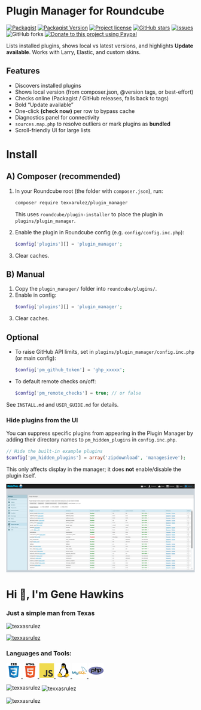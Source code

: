 # Plugin Manager for Roundcube

[![Packagist](https://img.shields.io/packagist/dt/texxasrulez/plugin_manager?style=plastic&labelColor=blue&color=yellow)](https://packagist.org/packages/texxasrulez/plugin_manager)
[![Packagist Version](https://img.shields.io/packagist/v/texxasrulez/plugin_manager?style=plastic&logo=packagist&logoColor=white&labelColor=blue&color=2E6F40)](https://packagist.org/packages/texxasrulez/plugin_manager)
[![Project license](https://img.shields.io/github/license/texxasrulez/plugin_manager?style=plastic&labelColor=blue&color=orange)](https://github.com/texxasrulez/plugin_manager/LICENSE)
[![GitHub stars](https://img.shields.io/github/stars/texxasrulez/plugin_manager?style=plastic&logo=github&labelColor=blue&color=white)](https://github.com/texxasrulez/plugin_manager/stargazers)
[![issues](https://img.shields.io/github/issues/texxasrulez/plugin_manager?style=plastic&labelColor=blue&color=8FD9FB)](https://github.com/texxasrulez/plugin_manager/issues)
![GitHub forks](https://img.shields.io/github/forks/texxasrulez/plugin_manager?style=plastic&logo=github&logoColor=white&labelColor=blue&color=orange)
[![Donate to this project using Paypal](https://img.shields.io/badge/paypal-money_please-blue.svg?style=plastic&labelColor=blue&color=2E6F40&logo=paypal)](https://www.paypal.me/texxasrulez)

Lists installed plugins, shows local vs latest versions, and highlights **Update available**. Works with Larry, Elastic, and custom skins.

## Features
- Discovers installed plugins
- Shows local version (from composer.json, @version tags, or best-effort)
- Checks online (Packagist / GitHub releases, falls back to tags)
- Bold “Update available”
- One-click **(check now)** per row to bypass cache
- Diagnostics panel for connectivity
- `sources.map.php` to resolve outliers or mark plugins as **bundled**
- Scroll-friendly UI for large lists


# Install

## A) Composer (recommended)

1. In your Roundcube root (the folder with `composer.json`), run:
   ```bash
   composer require texxarulez/plugin_manager
   ```
   This uses `roundcube/plugin-installer` to place the plugin in `plugins/plugin_manager`.

2. Enable the plugin in Roundcube config (e.g. `config/config.inc.php`):
   ```php
   $config['plugins'][] = 'plugin_manager';
   ```

3. Clear caches.

## B) Manual

1. Copy the `plugin_manager/` folder into `roundcube/plugins/`.
2. Enable in config:
   ```php
   $config['plugins'][] = 'plugin_manager';
   ```
3. Clear caches.

## Optional
- To raise GitHub API limits, set in `plugins/plugin_manager/config.inc.php` (or main config):
  ```php
  $config['pm_github_token'] = 'ghp_xxxxx';
  ```

- To default remote checks on/off:
  ```php
  $config['pm_remote_checks'] = true; // or false
  ```

See `INSTALL.md` and `USER_GUIDE.md` for details.

### Hide plugins from the UI
You can suppress specific plugins from appearing in the Plugin Manager by adding their directory names to
`pm_hidden_plugins` in `config.inc.php`.

```php
// Hide the built-in example plugins
$config['pm_hidden_plugins'] = array('zipdownload', 'managesieve');
```
This only affects display in the manager; it does **not** enable/disable the plugin itself.

![Alt text](/images/plugin-manager-screenshot.png?raw=true "Plugin Manager Screenshot")

<h1>Hi 👋, I'm Gene Hawkins</h1>
<h3>Just a simple man from Texas</h3>

<p align="left"> <img src="https://komarev.com/ghpvc/?username=texxasrulez&label=Profile%20views&color=0e75b6&style=flat" alt="texxasrulez" /> </p>

<p align="left"> <a href="https://github.com/texxasrulez/plugin_manager"><img src="https://plugin_manager.vercel.app/?username=texxasrulez" alt="texxasrulez" /></a> </p>

<h3 align="left">Languages and Tools:</h3>
<p align="left"> <a href="https://www.w3schools.com/css/" target="_blank" rel="noreferrer"> <img src="https://raw.githubusercontent.com/devicons/devicon/master/icons/css3/css3-original-wordmark.svg" alt="css3" width="40" height="40"/> </a> <a href="https://www.w3.org/html/" target="_blank" rel="noreferrer"> <img src="https://raw.githubusercontent.com/devicons/devicon/master/icons/html5/html5-original-wordmark.svg" alt="html5" width="40" height="40"/> </a> <a href="https://developer.mozilla.org/en-US/docs/Web/JavaScript" target="_blank" rel="noreferrer"> <img src="https://raw.githubusercontent.com/devicons/devicon/master/icons/javascript/javascript-original.svg" alt="javascript" width="40" height="40"/> </a> <a href="https://www.linux.org/" target="_blank" rel="noreferrer"> <img src="https://raw.githubusercontent.com/devicons/devicon/master/icons/linux/linux-original.svg" alt="linux" width="40" height="40"/> </a> <a href="https://www.mysql.com/" target="_blank" rel="noreferrer"> <img src="https://raw.githubusercontent.com/devicons/devicon/master/icons/mysql/mysql-original-wordmark.svg" alt="mysql" width="40" height="40"/> </a> <a href="https://www.php.net" target="_blank" rel="noreferrer"> <img src="https://raw.githubusercontent.com/devicons/devicon/master/icons/php/php-original.svg" alt="php" width="40" height="40"/> </a> </p>

<p><img align="left" src="https://github-readme-stats.vercel.app/api/top-langs?username=texxasrulez&show_icons=true&locale=en&layout=compact" alt="texxasrulez" /></p>

<p>&nbsp;<img align="center" src="https://github-readme-stats.vercel.app/api?username=texxasrulez&show_icons=true&locale=en" alt="texxasrulez" /></p>

<p><img align="center" src="https://github-readme-streak-stats.herokuapp.com/?user=texxasrulez&" alt="texxasrulez" /></p>

